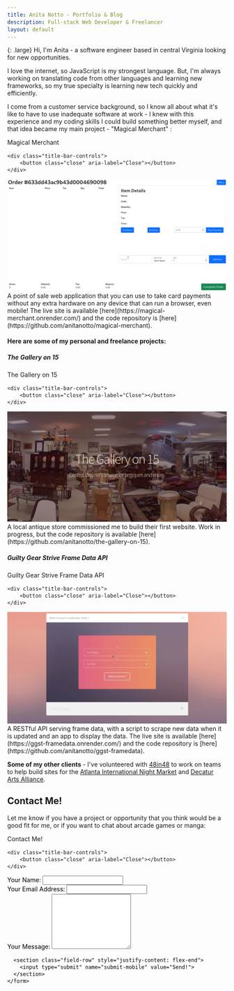 ```yaml
---
title: Anita Notto - Portfolio & Blog
description: Full-stack Web Developer & Freelancer
layout: default
---
```

<!-- <div class="pfp">
    <img class="pfbg" src="assets/images/pfpr.webp">
</div> -->

{: .large}
Hi, I'm Anita - a software engineer based in central Virginia looking for new opportunities.

I love the internet, so JavaScript is my strongest language. But, I'm always working on translating code from other languages and learning new frameworks, so my true specialty is learning new tech quickly and efficiently.

I come from a customer service background, so I know all about what it's like to have to use inadequate software at work - I knew with this experience and my coding skills I could build something better myself, and that idea became my main project - "Magical Merchant" :

<div class="window">
  <div class="title-bar">
    <div class="title-bar-text">
      Magical Merchant
    </div>

    <div class="title-bar-controls">
        <button class="close" aria-label="Close"></button>
    </div>
  </div>
  <div class="window-body">
<img class="normalImg" alt="Screenshot of Magical Merchant" src="/assets/images/mm.gif">
</div>
</div>
A point of sale web application that you can use to take card payments without any extra hardware on any device that can run a browser, even mobile! The live site is available [here](https://magical-merchant.onrender.com/) and the code repository is [here](https://github.com/anitanotto/magical-merchant).

#### Here are some of my personal and freelance projects:
##### The Gallery on 15
<div class="window">
  <div class="title-bar">
    <div class="title-bar-text">
      The Gallery on 15
    </div>

    <div class="title-bar-controls">
        <button class="close" aria-label="Close"></button>
    </div>
  </div>
  <div class="window-body">
<img class="normalImg" alt="Screenshot of The Gallery on 15's Webpage" src="/assets/images/gallery-on-15.webp">
</div>
</div>
A local antique store commissioned me to build their first website. Work in progress, but the code repository is available [here](https://github.com/anitanotto/the-gallery-on-15).


##### Guilty Gear Strive Frame Data API
<div class="window">
  <div class="title-bar">
    <div class="title-bar-text">
      Guilty Gear Strive Frame Data API
    </div>

    <div class="title-bar-controls">
        <button class="close" aria-label="Close"></button>
    </div>
  </div>
  <div class="window-body">
<img class="normalImg" alt="Screenshot of Guilty Gear Frame Data API App" src="/assets/images/gg.webp">
</div>
</div>
A RESTful API serving frame data, with a script to scrape new data when it is updated and an app to display the data. The live site is available [here](https://ggst-framedata.onrender.com/) and the code repository is [here](https://github.com/anitanotto/ggst-framedata).

**Some of my other clients** - I've volunteered with [48in48](https://48in48.org/) to work on teams to help build sites for the [Atlanta International Night Market](https://atlnightmarket.org/) and [Decatur Arts Alliance](https://decaturartsalliance.org/).

## Contact Me!

Let me know if you have a project or opportunity that you think would be a good fit for me, or if you want to chat about arcade games or manga:

<div id="contactFormMobile" class="window" style="min-width: 222px; position: static;">
  <div class="title-bar">
    <div class="title-bar-text">
      Contact Me!
    </div>

    <div class="title-bar-controls">
        <button class="close" aria-label="Close"></button>
    </div>
  </div>
  <div class="window-body" style="color: black;">
    <form id="cform-mobile" class="contact" name="contact-mobile" method="POST" action="/submit" netlify-honeypot="bot-field-mobile" enctype="application/x-www-form-urlencoded" netlify="">
      <div class="field-row-stacked">
        <label for="text18">Your Name:</label>
        <input required="" name="name-mobile" id="text18" type="text" />
      </div>
      <div class="field-row-stacked">
        <label for="text19">Your Email Address:</label>
        <input required="" name="email-mobile" id="text19" type="email" />
      </div>
      <div class="field-row-stacked">
        <label for="text20">Your Message:</label>
        <textarea required="" name="message-mobile" id="text20" rows="8"></textarea>
        <p style="display:none;"><label>Don't fill this out:<input name="bot-field-mobile"></label></p>
      </div>

      <section class="field-row" style="justify-content: flex-end">
        <input type="submit" name="submit-mobile" value="Send!">
      </section>
    </form>
  </div>
